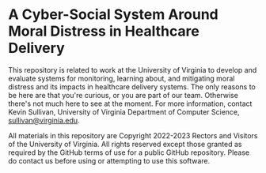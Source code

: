 # A Cyber-Social System Around Moral Distress in Healthcare Delivery

This repository is related to work at the University of Virginia to develop and evaluate systems for monitoring, learning about, and mitigating moral distress and its impacts in healthcare delivery systems. The only reasons to be here are that you're curious, or you are part of our team. Otherwise there's not much here to see at the moment. For more information, contact Kevin Sullivan, University of Virginia Department of Computer Science, sullivan@virginia.edu. 

All materials in this repository are Copyright 2022-2023 Rectors and Visitors of the University of Virginia. All rights reserved except those granted as required by the GitHub terms of use for a public GitHub repository. Please do contact us before using or attempting to use this software.
